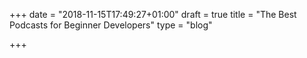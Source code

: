 +++
date = "2018-11-15T17:49:27+01:00"
draft = true
title = "The Best Podcasts for Beginner Developers"
type = "blog"

+++
